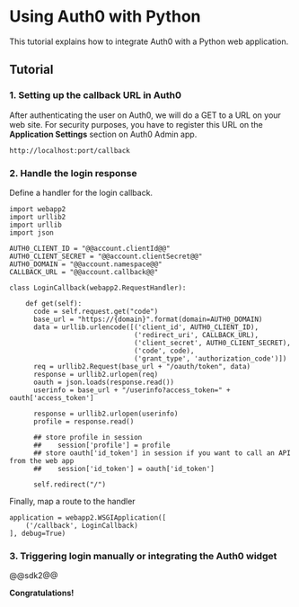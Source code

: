 # Using Auth0 with Python

This tutorial explains how to integrate Auth0 with a Python web application. 

## Tutorial

### 1. Setting up the callback URL in Auth0

<div class="setup-callback">
<p>After authenticating the user on Auth0, we will do a GET to a URL on your web site. For security purposes, you have to register this URL  on the <strong>Application Settings</strong> section on Auth0 Admin app.</p>

<pre><code>http://localhost:port/callback</pre></code>
</div>

### 2. Handle the login response

Define a handler for the login callback.

    import webapp2
    import urllib2
    import urllib
    import json
     
    AUTH0_CLIENT_ID = "@@account.clientId@@"
    AUTH0_CLIENT_SECRET = "@@account.clientSecret@@"
    AUTH0_DOMAIN = "@@account.namespace@@"
    CALLBACK_URL = "@@account.callback@@"

    class LoginCallback(webapp2.RequestHandler):
     
        def get(self):
          code = self.request.get("code")
          base_url = "https://{domain}".format(domain=AUTH0_DOMAIN)
          data = urllib.urlencode([('client_id', AUTH0_CLIENT_ID), 
                                   ('redirect_uri', CALLBACK_URL), 
                                   ('client_secret', AUTH0_CLIENT_SECRET),
                                   ('code', code), 
                                   ('grant_type', 'authorization_code')])
          req = urllib2.Request(base_url + "/oauth/token", data)
          response = urllib2.urlopen(req)
          oauth = json.loads(response.read())
          userinfo = base_url + "/userinfo?access_token=" + oauth['access_token']
          
          response = urllib2.urlopen(userinfo)
          profile = response.read()
     
          ## store profile in session 
          ##    session['profile'] = profile
          ## store oauth['id_token'] in session if you want to call an API from the web app
          ##    session['id_token'] = oauth['id_token']

          self.redirect("/")
 
Finally, map a route to the handler

    application = webapp2.WSGIApplication([
        ('/callback', LoginCallback)
    ], debug=True)

### 3. Triggering login manually or integrating the Auth0 widget

@@sdk2@@

**Congratulations!**
